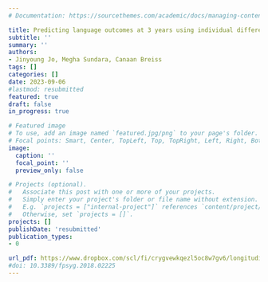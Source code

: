 ```yaml
---
# Documentation: https://sourcethemes.com/academic/docs/managing-content/

title: Predicting language outcomes at 3 years using individual differences in morphological segmentation in infancy (submitted)
subtitle: ''
summary: ''
authors:
- Jinyoung Jo, Megha Sundara, Canaan Breiss
tags: []
categories: []
date: 2023-09-06
#lastmod: resubmitted
featured: true
draft: false
in_progress: true

# Featured image
# To use, add an image named `featured.jpg/png` to your page's folder.
# Focal points: Smart, Center, TopLeft, Top, TopRight, Left, Right, BottomLeft, Bottom, BottomRight.
image:
  caption: ''
  focal_point: ''
  preview_only: false

# Projects (optional).
#   Associate this post with one or more of your projects.
#   Simply enter your project's folder or file name without extension.
#   E.g. `projects = ["internal-project"]` references `content/project/deep-learning/index.md`.
#   Otherwise, set `projects = []`.
projects: []
publishDate: 'resubmitted'
publication_types:
- 0

url_pdf: https://www.dropbox.com/scl/fi/crygvewkqezl5oc8w7gv6/longitudinal.pdf?rlkey=in416j7owsu60mepqn77fjs0r&dl=0
#doi: 10.3389/fpsyg.2018.02225
---
```


